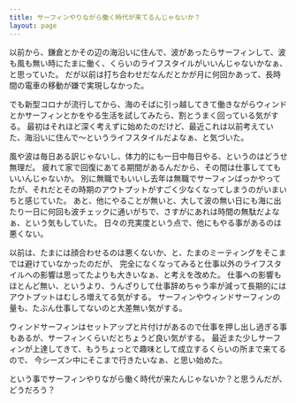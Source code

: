 ```yaml
---
title: サーフィンやりながら働く時代が来てるんじゃないか？
layout: page
---
```

以前から、鎌倉とかその辺の海沿いに住んで、波があったらサーフィンして、波も風も無い時にたまに働く、くらいのライフスタイルがいいんじゃないかなぁ、と思っていた。
だが以前は打ち合わせだなんだとかが月に何回かあって、長時間の電車の移動が嫌で実現しなかった。

でも新型コロナが流行してから、海のそばに引っ越してきて働きながらウィンドとかサーフィンとかをやる生活を試してみたら、割とうまく回っている気がする。
最初はそれほど深く考えずに始めたのだけど、最近これは以前考えていた、海沿いに住んで〜というライフスタイルだよなぁ、と気づいた。

風や波は毎日ある訳じゃないし、体力的にも一日中毎日やる、というのはどうせ無理だ。
疲れて家で回復にあてる期間があるんだから、その間は仕事しててもいいんじゃないか。
別に無職でもいいし去年は無職でサーフィンばっかやってたが、それだとその時期のアウトプットがすごく少なくなってしまうのがいまいちと感じていた。
あと、他にやることが無いと、大して波の無い日にも海に出たり一日に何回も波チェックに通いがちで、さすがにあれは時間の無駄だよなぁ、という気もしていた。
日々の充実度という点で、他にもやる事があるのは悪くない。

以前は、たまには顔合わせるのは悪くないか、と、たまのミーティングをそこまでは避けていなかったのだが、
完全になくなってみると仕事以外のライフスタイルへの影響は思ってたよりも大きいなぁ、と考えを改めた。
仕事への影響もほとんど無い、というより、うんざりして仕事辞めちゃう率が減って長期的にはアウトプットはむしろ増えてる気がする。
サーフィンやウィンドサーフィンの量も、たぶん仕事してないのと大差無い気がする。

ウィンドサーフィンはセットアップと片付けがあるので仕事を押し出し過ぎる事もあるが、サーフィンくらいだとちょうど良い気がする。
最近また少しサーフィンが上達してきて、もうちょっとで趣味として成立するくらいの所まで来てるので、
今シーズン中にそこまで行きたいなぁ、と思い始めた。

という事でサーフィンやりながら働く時代が来たんじゃないか？と思うんだが、どうだろう？